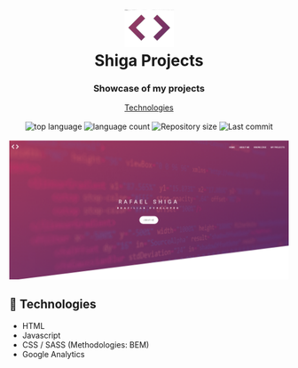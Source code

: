 <h1 align="center">
  <img  src="./assets/img/logo-icon.png" alt="logo">
  <br>
  Shiga Projects
</h1>

<h3 align="center">
<strong>Showcase of my projects</strong>
</h3>

<p align="center">
  <a href="#space_invader-technologies">Technologies</a>
  <br>
  <br>
  <img alt="top language" src="https://img.shields.io/github/languages/top/rafashiga/rafashiga.github.io?style=flat-square">
  <img alt="language count" src="https://img.shields.io/github/languages/count/rafashiga/rafashiga.github.io?style=flat-square">
  <img alt="Repository size" src="https://img.shields.io/github/repo-size/rafashiga/rafashiga.github.io?style=flat-square">
  <img alt="Last commit" src="https://img.shields.io/github/last-commit/rafashiga/rafashiga.github.io?style=flat-square">
  <br>
  <br>
  <img src="./assets/img/website.png">
</p>

## :space_invader: Technologies

- HTML
- Javascript
- CSS / SASS (Methodologies: BEM)
- Google Analytics
